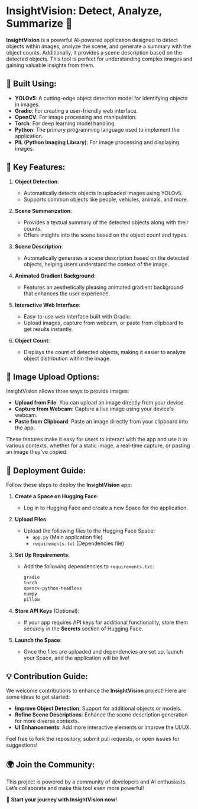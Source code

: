 # InsightVision: Detect, Analyze, Summarize 🚀

**InsightVision** is a powerful AI-powered application designed to detect objects within images, analyze the scene, and generate a summary with the object counts. Additionally, it provides a scene description based on the detected objects. This tool is perfect for understanding complex images and gaining valuable insights from them.

## 🔧 Built Using:

- **YOLOv5**: A cutting-edge object detection model for identifying objects in images.
- **Gradio**: For creating a user-friendly web interface.
- **OpenCV**: For image processing and manipulation.
- **Torch**: For deep learning model handling.
- **Python**: The primary programming language used to implement the application.
- **PIL (Python Imaging Library)**: For image processing and displaying images.

## 🌟 Key Features:

1. **Object Detection**:
   - Automatically detects objects in uploaded images using YOLOv5.
   - Supports common objects like people, vehicles, animals, and more.

2. **Scene Summarization**:
   - Provides a textual summary of the detected objects along with their counts.
   - Offers insights into the scene based on the object count and types.

3. **Scene Description**:
   - Automatically generates a scene description based on the detected objects, helping users understand the context of the image.

4. **Animated Gradient Background**:
   - Features an aesthetically pleasing animated gradient background that enhances the user experience.

5. **Interactive Web Interface**:
   - Easy-to-use web interface built with Gradio.
   - Upload images, capture from webcam, or paste from clipboard to get results instantly.

6. **Object Count**:
   - Displays the count of detected objects, making it easier to analyze object distribution within the image.

## 📸 Image Upload Options:

InsightVision allows three ways to provide images:

- **Upload from File**: You can upload an image directly from your device.
- **Capture from Webcam**: Capture a live image using your device's webcam.
- **Paste from Clipboard**: Paste an image directly from your clipboard into the app.

These features make it easy for users to interact with the app and use it in various contexts, whether for a static image, a real-time capture, or pasting an image they've copied.

## 🚀 Deployment Guide:

Follow these steps to deploy the **InsightVision** app:

1. **Create a Space on Hugging Face**:
   - Log in to Hugging Face and create a new Space for the application.

2. **Upload Files**:
   - Upload the following files to the Hugging Face Space:
     - `app.py` (Main application file)
     - `requirements.txt` (Dependencies file)

3. **Set Up Requirements**:
   - Add the following dependencies to `requirements.txt`:
     ```txt
     gradio
     torch
     opencv-python-headless
     numpy
     pillow
     ```

4. **Store API Keys** (Optional):
   - If your app requires API keys for additional functionality, store them securely in the **Secrets** section of Hugging Face.

5. **Launch the Space**:
   - Once the files are uploaded and dependencies are set up, launch your Space, and the application will be live!

## 💡 Contribution Guide:

We welcome contributions to enhance the **InsightVision** project! Here are some ideas to get started:

- **Improve Object Detection**: Support for additional objects or models.
- **Refine Scene Descriptions**: Enhance the scene description generation for more diverse contexts.
- **UI Enhancements**: Add more interactive elements or improve the UI/UX.

Feel free to fork the repository, submit pull requests, or open issues for suggestions!

## 🌍 Join the Community:

This project is powered by a community of developers and AI enthusiasts. Let’s collaborate and make this tool even more powerful!

🎉 **Start your journey with InsightVision now!**
